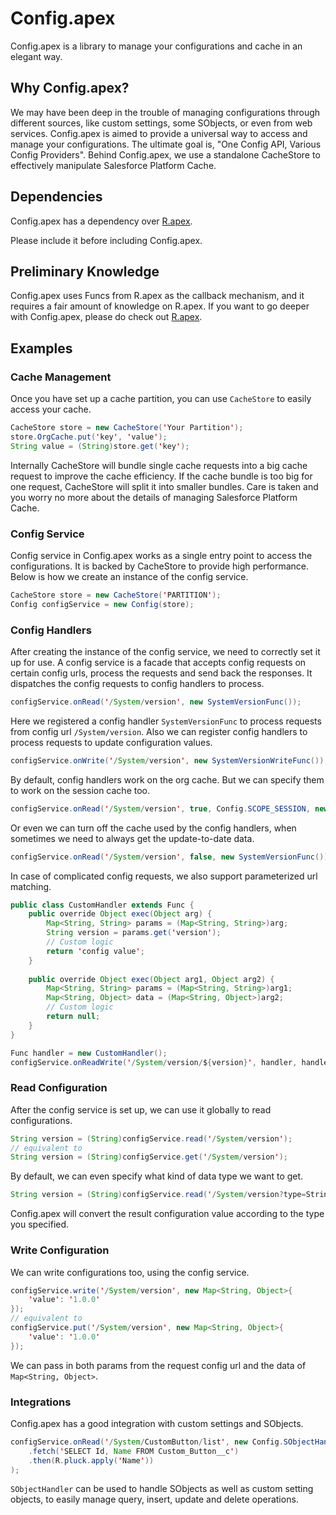 # Config.apex
Config.apex is a library to manage your configurations and cache in an elegant way.

## Why Config.apex?
We may have been deep in the trouble of managing configurations through different sources, like custom settings, some SObjects, or even from web services. Config.apex is aimed to provide a universal way to access and manage your configurations. The ultimate goal is, "One Config API, Various Config Providers". Behind Config.apex, we use a standalone CacheStore to effectively manipulate Salesforce Platform Cache.

## Dependencies
Config.apex has a dependency over [R.apex](https://github.com/Click-to-Cloud/R.apex/).

Please include it before including Config.apex.

## Preliminary Knowledge
Config.apex uses Funcs from R.apex as the callback mechanism, and it requires a fair amount of knowledge on R.apex. If you want to go deeper with Config.apex, please do check out [R.apex](https://github.com/Click-to-Cloud/R.apex/).

## Examples
### Cache Management
Once you have set up a cache partition, you can use `CacheStore` to easily access your cache.

```java
CacheStore store = new CacheStore('Your Partition');
store.OrgCache.put('key', 'value');
String value = (String)store.get('key');
```

Internally CacheStore will bundle single cache requests into a big cache request to improve the cache efficiency. If the cache bundle is too big for one request, CacheStore will split it into smaller bundles. Care is taken and you worry no more about the details of managing Salesforce Platform Cache.

### Config Service
Config service in Config.apex works as a single entry point to access the configurations. It is backed by CacheStore to provide high performance. Below is how we create an instance of the config service.

```java
CacheStore store = new CacheStore('PARTITION');
Config configService = new Config(store);
```

### Config Handlers
After creating the instance of the config service, we need to correctly set it up for use. A config service is a facade that accepts config requests on certain config urls, process the requests and send back the responses. It dispatches the config requests to config handlers to process.

```java
configService.onRead('/System/version', new SystemVersionFunc());
```

Here we registered a config handler `SystemVersionFunc` to process requests from config url `/System/version`. Also we can register config handlers to process requests to update configuration values.

```java
configService.onWrite('/System/version', new SystemVersionWriteFunc());
```

By default, config handlers work on the org cache. But we can specify them to work on the session cache too.

```java
configService.onRead('/System/version', true, Config.SCOPE_SESSION, new SystemVersionFunc());
```

Or even we can turn off the cache used by the config handlers, when sometimes we need to always get the update-to-date data.

```java
configService.onRead('/System/version', false, new SystemVersionFunc());
```

In case of complicated config requests, we also support parameterized url matching.

```java
public class CustomHandler extends Func {
    public override Object exec(Object arg) {
        Map<String, String> params = (Map<String, String>)arg;
        String version = params.get('version');
        // Custom logic
        return 'config value';
    }
    
    public override Object exec(Object arg1, Object arg2) {
        Map<String, String> params = (Map<String, String>)arg1;
        Map<String, Object> data = (Map<String, Object>)arg2;
        // Custom logic
        return null;
    }
}

Func handler = new CustomHandler();
configService.onReadWrite('/System/version/${version}', handler, handler);
```

### Read Configuration
After the config service is set up, we can use it globally to read configurations.

```java
String version = (String)configService.read('/System/version');
// equivalent to 
String version = (String)configService.get('/System/version');
```

By default, we can even specify what kind of data type we want to get.

```java
String version = (String)configService.read('/System/version?type=String');
```

Config.apex will convert the result configuration value according to the type you specified.

### Write Configuration
We can write configurations too, using the config service.

```java
configService.write('/System/version', new Map<String, Object>{
    'value': '1.0.0'
});
// equivalent to 
configService.put('/System/version', new Map<String, Object>{
    'value': '1.0.0'
});
```

We can pass in both params from the request config url and the data of `Map<String, Object>`.

### Integrations
Config.apex has a good integration with custom settings and SObjects.

```java
configService.onRead('/System/CustomButton/list', new Config.SObjectHandler('Custom_Button__c')
    .fetch('SELECT Id, Name FROM Custom_Button__c')
    .then(R.pluck.apply('Name'))
);
```

`SObjectHandler` can be used to handle SObjects as well as custom setting objects, to easily manage query, insert, update and delete operations.

